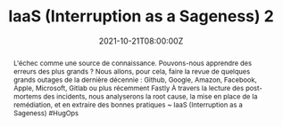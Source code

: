 ---
title: IaaS (Interruption as a Sageness) 2

event: Cloud Est 2021
event_url: http://cloudest-event.fr/

location: Online

summary: Le Legacy, le pire des soucis...
abstract: "L'échec comme une source de connaissance. Pouvons-nous apprendre des erreurs des plus grands ?
Nous allons, pour cela, faire la revue de quelques grands outages de la dernière décennie : Github, Google, Amazon, Facebook, Apple, Microsoft, Gitlab ou plus récemment Fastly À travers la lecture des post-mortems des incidents, nous analyserons la root cause, la mise en place de la remédiation, et en extraire des bonnes pratiques

~ IaaS (Interruption as a Sageness) #HugOps"

date: "2021-10-21T08:00:00Z"
date_end: "2021-10-22T18:00:00Z"
all_day: false

publishDate: "2021-09-18T00:00:00Z"

authors: [David Aparicio]
tags: [SRE]

featured: false

image:
  caption: 'Image credit: [**Cloud Est 2021**](http://cloudest-event.fr/)'
  focal_point: Right

links:
url_code: ""
url_pdf: ""
url_slides: ""
url_video: ""

slides: ""
projects: []
---
